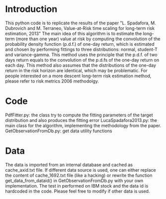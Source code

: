 # Introduction

This python code is to replicate the results of the paper "L. Spadafora, M. Dubrovich and M. Terraneo, Value-at-Risk time scaling for long-term risk estimation, 2013" The main idea of this algorithm is to estimate the long-term (more than one year) value at risk by computing the convolution of the probability density function (p.d.f.) of one-day return, which is estimated and chosen by performing fittings to three distributions: normal, student-T and variance-gamma. This method uses the principle that the p.d.f. of two days return equals to the convolution of the p.d.fs of the one-day return on each day. This method also assumes that the distributions of the one-day return in the risk horizon are identical, which may be problematic. For people interested on a more descent long-term risk estimation method, please refer to risk metrics 2006 methodolgy.

# Code 
PdfFitter.py: the class try to compute the fitting parameters of the target distribution and also produces the fitting error
LucaSpadafora2013.py: the main class for the algorithm, implementing the methodology from the paper.
GetObservationFromDb.py: get data utility functions

# Data
The data is imported from an internal database and cached as cache_axid.txt file. If different data source is used, one can either replace the content of cache_1692.txt file (like a hacking) or rewrite the function get_data_from_dataid() in GetObservationFromDb.py with your own implementation. The test in performed on IBM stock and the data id is hardcoded in the code. Please feel free to modify if other data is used.
